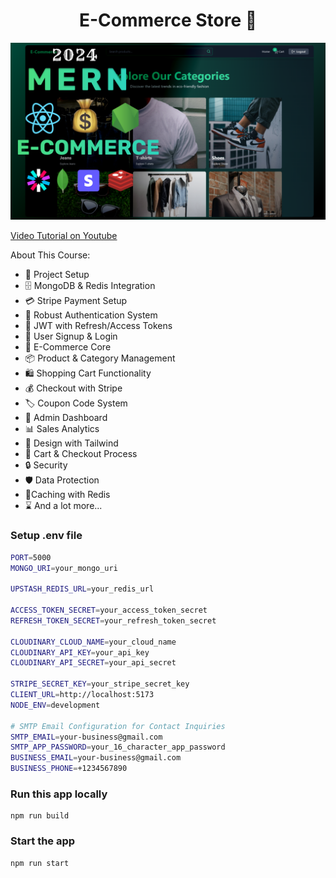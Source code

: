 <h1 align="center">E-Commerce Store 🛒</h1>

![Demo App](/frontend/public/screenshot-for-readme.png)

[Video Tutorial on Youtube](https://youtu.be/sX57TLIPNx8)

About This Course:

-   🚀 Project Setup
-   🗄️ MongoDB & Redis Integration
-   💳 Stripe Payment Setup
-   🔐 Robust Authentication System
-   🔑 JWT with Refresh/Access Tokens
-   📝 User Signup & Login
-   🛒 E-Commerce Core
-   📦 Product & Category Management
-   🛍️ Shopping Cart Functionality
-   💰 Checkout with Stripe
-   🏷️ Coupon Code System
-   👑 Admin Dashboard
-   📊 Sales Analytics
-   🎨 Design with Tailwind
-   🛒 Cart & Checkout Process
-   🔒 Security
-   🛡️ Data Protection
-   🚀Caching with Redis
-   ⌛ And a lot more...

### Setup .env file

```bash
PORT=5000
MONGO_URI=your_mongo_uri

UPSTASH_REDIS_URL=your_redis_url

ACCESS_TOKEN_SECRET=your_access_token_secret
REFRESH_TOKEN_SECRET=your_refresh_token_secret

CLOUDINARY_CLOUD_NAME=your_cloud_name
CLOUDINARY_API_KEY=your_api_key
CLOUDINARY_API_SECRET=your_api_secret

STRIPE_SECRET_KEY=your_stripe_secret_key
CLIENT_URL=http://localhost:5173
NODE_ENV=development

# SMTP Email Configuration for Contact Inquiries
SMTP_EMAIL=your-business@gmail.com
SMTP_APP_PASSWORD=your_16_character_app_password
BUSINESS_EMAIL=your-business@gmail.com
BUSINESS_PHONE=+1234567890
```

### Run this app locally

```shell
npm run build
```

### Start the app

```shell
npm run start
```
